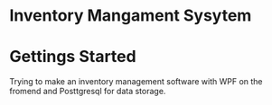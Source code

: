 # Inventory Mangament Sysytem


# Gettings Started
Trying to make an inventory management software with WPF on the fromend and Posttgresql for data storage.




